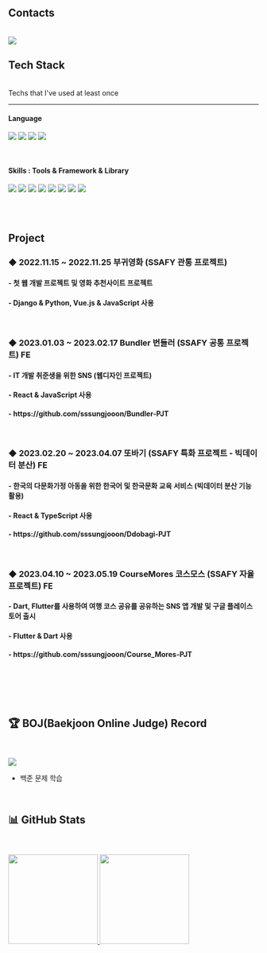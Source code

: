 ## Contacts
<br>
<img src="https://img.shields.io/badge/dellojoon7@gmail.com-EA4335?style=flat-square&logo=Gmail&logoColor=white"/></a>

## Tech Stack
<br>
<h>Techs that I've used at least once</h>
<hr>
<h4>Language</h4>
<p>
  <img src="https://img.shields.io/badge/Python-3766AB?style=flat-square&logo=Python&logoColor=white"/>
  <img src="https://img.shields.io/badge/JavaScript-orange?style=flat-square&logo=JavaScript&logoColor=white"/>
  <img src="https://img.shields.io/badge/TypeScript-blue?style=flat-square&logo=TypeScript&logoColor=white"/>
  <img src="https://img.shields.io/badge/Dart-pink?style=flat-square&logo=TypeScript&logoColor=white"/>
</p>
<br>
<h4>Skills : Tools & Framework & Library</h4>
<p>
  <img src="https://img.shields.io/badge/Django-green?style=flat-square&logo=Django&logoColor=white"/>
  <img src="https://img.shields.io/badge/Vue.js-ff69b4?style=flat-square&logo=Vue.js&logoColor=white"/>
  <img src="https://img.shields.io/badge/HTML5-E34F26?style=flat-square&logo=HTML5&logoColor=white"/>
  <img src="https://img.shields.io/badge/CSS-1572B6?style=flat-square&logo=CSS3&logoColor=white"/>
  <img src="https://img.shields.io/badge/React-61DAFB?style=flat-square&logo=React&logoColor=white"/>
  <img src="https://img.shields.io/badge/Redux-764ABC?style=flat-square&logo=Redux&logoColor=white"/>
  <img src="https://img.shields.io/badge/Flutter-9EA2FF?style=flat-square&logo=React&logoColor=white"/>
  <img src="https://img.shields.io/badge/Figma-F24E1E?style=flat-square&logo=Figma&logoColor=white"/>
</p>
<br>
<br>

## Project
<h3> ◆ 2022.11.15 ~ 2022.11.25 부귀영화 (SSAFY 관통 프로젝트) </h3>
<h4> - 첫 웹 개발 프로젝트 및 영화 추천사이트 프로젝트 </h4>
<h4> - Django & Python, Vue.js & JavaScript 사용 </h4>
<br>
<h3> ◆ 2023.01.03 ~ 2023.02.17  Bundler 번들러  (SSAFY 공통 프로젝트) FE </h3>
<h4> - IT 개발 취준생을 위한 SNS (웹디자인 프로젝트) </h4>
<h4> - React & JavaScript 사용 </h4>
<h4> - https://github.com/sssungjooon/Bundler-PJT </h4>
<br>
<h3> ◆ 2023.02.20 ~ 2023.04.07  또바기 (SSAFY 특화 프로젝트 - 빅데이터 분산) FE </h3>
<h4> - 한국의 다문화가정 아동을 위한 한국어 및 한국문화 교육 서비스 (빅데이터 분산 기능 활용) </h4>
<h4> - React & TypeScript 사용 </h4>
<h4> - https://github.com/sssungjooon/Ddobagi-PJT </h4>
<br>
<h3> ◆ 2023.04.10 ~ 2023.05.19 CourseMores 코스모스 (SSAFY 자율 프로젝트) FE  </h3>
<h4> - Dart, Flutter를 사용하여 여행 코스 공유를 공유하는 SNS 앱 개발 및 구글 플레이스토어 출시 </h4>
<h4> - Flutter & Dart 사용 </h4>
<h4> - https://github.com/sssungjooon/Course_Mores-PJT </h4>
<br>
<br>
<br>
<Br>

## 🏆 BOJ(Baekjoon Online Judge) Record
 <Br>
  
 <a href="https://solved.ac/profile/dellojoon7"><img src="http://mazassumnida.wtf/api/generate_badge?boj=dellojoon7"></a>
- 백준 문제 학습
 
<Br>

## 📊 GitHub Stats
<Br>
<p>
<a href="https://github.com/sssungjooon">
  <img height="180em" src="https://github-readme-stats-eight-theta.vercel.app/api?username=sssungjooon&show_icons=true&theme=algolia&include_all_commits=true&count_private=true"/>
  <img height="180em" src="https://github-readme-stats-eight-theta.vercel.app/api/top-langs/?username=sssungjooon&layout=compact&langs_count=8&theme=algolia"/>
</a>
</p>

<Br>


<!--
**sssungjooon/sssungjooon** is a ✨ _special_ ✨ repository because its `README.md` (this file) appears on your GitHub profile.

Here are some ideas to get you started:

- 🔭 I’m currently working on ...
- 🌱 I’m currently learning ...
- 👯 I’m looking to collaborate on ...
- 🤔 I’m looking for help with ...
- 💬 Ask me about ...
- 📫 How to reach me: ...
- 😄 Pronouns: ...
- ⚡ Fun fact: ...
-->
